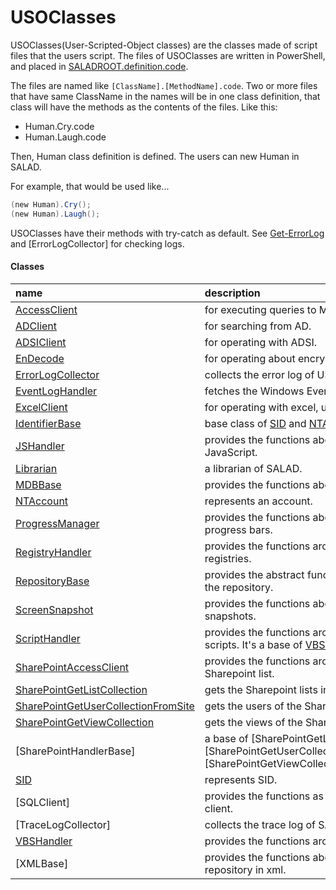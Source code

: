 # USOClasses
USOClasses(User-Scripted-Object classes) are the classes made of script files that the users script.
The files of USOClasses are written in PowerShell, and placed in [SALADROOT.definition.code](../../design/structures/saladroot.definition.code.md).

The files are named like ```[ClassName].[MethodName].code```.
Two or more files that have same ClassName in the names will be in one class definition, that class will have the methods as the contents of the files.
Like this:
- Human.Cry.code
- Human.Laugh.code

Then, Human class definition is defined. The users can new Human in SALAD.

For example, that would be used like...
``` powershell
(new Human).Cry();
(new Human).Laugh();
```

USOClasses have their methods with try-catch as default.
See [Get-ErrorLog](../functions/get-errorlog.md) and [ErrorLogCollector] for checking logs.

#### Classes
|name|description|
|:--|:--|
| [AccessClient](accessclient.md) | for executing queries to MDB. |
| [ADClient](adclient.md) | for searching from AD. |
| [ADSIClient](adsiclient.md) | for operating with ADSI. |
| [EnDecode](endecode.md) | for operating about encryption. |
| [ErrorLogCollector](errorlogcollector.md) | collects the error log of USOClasses. |
| [EventLogHandler](eventloghandler.md) | fetches the Windows Eventlogs. |
| [ExcelClient](excelclient.md) | for operating with excel, using COM. |
| [IdentifierBase](identifierbase.md) | base class of [SID](sid.md) and [NTAccount](ntaccount.md). |
| [JSHandler](jshandler.md) | provides the functions about JavaScript. |
| [Librarian](librarian.md) | a librarian of SALAD. |
| [MDBBase](mdbbase.md) | provides the functions about MDB. |
| [NTAccount](ntaccount.md) | represents an account. |
| [ProgressManager](progressmanager.md) | provides the functions about the progress bars. |
| [RegistryHandler](resigtryhandler.md) | provides the functions around Windows registries. |
| [RepositoryBase](repositorybase.md) | provides the abstract functions about the repository. |
| [ScreenSnapshot](screensnapshot.md) | provides the functions about screen snapshots. |
| [ScriptHandler](scripthandler.md) | provides the functions around the scripts. It's a base of [VBSHandler](vbshandler.md). |
| [SharePointAccessClient](sharepointaccessclient.md) | provides the functions around Sharepoint list. |
| [SharePointGetListCollection](sharepointgetlistcollection.md) | gets the Sharepoint lists information. |
| [SharePointGetUserCollectionFromSite](sharepointgetusercollectionfromsite.md) | gets the users of the Sharepoint site. |
| [SharePointGetViewCollection](sharepointgetviewcollection.md) | gets the views of the Sharepoint list. |
| [SharePointHandlerBase] | a base of [SharePointGetListCollection], [SharePointGetUserCollectionFromSite], [SharePointGetViewCollection]. |
| [SID](sid.md) | represents SID. |
| [SQLClient] | provides the functions as SQLServer client. |
| [TraceLogCollector] | collects the trace log of SALAD. |
| [VBSHandler](vbshandler.md) | provides the functions around VBScript. |
| [XMLBase]  |provides the functions about the repository in xml. |
